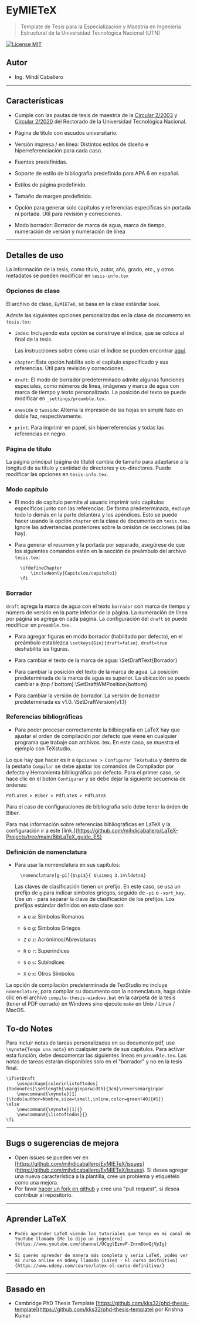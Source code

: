 EyMIETeX
========================

> Template de Tesis para la Especialización y Maestría en Ingeniería Estructural de la Universidad Tecnológica Nacional (UTN)

[![License MIT](http://img.shields.io/badge/license-MIT-brightgreen.svg)](license.md)

## Autor
*   Ing. Mihdí Caballero

--------------------------------------------------------------------------------
## Características

* Cumple con las pautas de tesis de maestría de la [Circular 2/2003](https://www.frbb.utn.edu.ar/frbb/info/secretarias/academica/carreras/posgrado/man/normativa/circular-2-2003.pdf) y [Circular 2/2020](https://www.frd.utn.edu.ar/circular-2-2020/) del Rectorado de la Universidad Tecnológica Nacional.

* Página de título con escudos universitario.

* Versión impresa / en línea: Distintos estilos de diseño e hiperreferenciación para cada caso.

* Fuentes predefinidas.

* Soporte de estilo de bibliografía predefinido para APA 6 en español.

* Estilos de página predefinido.

* Tamaño de margen predefinido.

* Opción para generar solo capítulos y referencias específicas sin portada ni portada. Útil para revisión y correcciones.

* Modo borrador: Borrador de marca de agua, marca de tiempo, numeración de versión y numeración de línea

-------------------------------------------------------------------------------

## Detalles de uso

La información de la tesis, como título, autor, año, grado, etc., y otros metadatos se pueden modificar en `tesis-info.tex`

### Opciones de clase

El archivo de clase, `EyMIETeX`, se basa en la clase estándar `book`.

Admite las siguientes opciones personalizadas en la clase de documento en `tesis.tex`:

*   `index`: Incluyendo esta opción se construye el índice, que se coloca al final de la tesis.

    Las instrucciones sobre cómo usar el índice se pueden encontrar [aquí](http://en.wikibooks.org/wiki/LaTeX/Indexing#Using_makeidx).

*   `chapter`: Esta opción habilita solo el capítulo especificado y sus referencias. Útil para revisión y correcciones.

*   `draft`: El modo de borrador predeterminado admite algunas funciones especiales, como números de línea, imágenes y marca de agua con
     marca de tiempo y texto personalizado. La posición del texto se puede modificar en `_settings/preamble.tex`.

*	`oneside` o `twoside`: Alterna la impresión de las hojas en simple fazo en doble faz, respectivamente.

*	`print`: Para imprimir en papel, sin hiperreferencias y todas las referencias en negro.     

### Página de título

La página principal (página de título) cambia de tamaño para adaptarse a la longitud de su título y cantidad de directores y co-directores. Puede modificar las opciones en `tesis-info.tex`.

### Modo capítulo

*  El modo de capítulo permite al usuario imprimir solo capítulos específicos junto con las referencias. De forma predeterminada, excluye todo lo demás en la parte delantera y los apéndices. Esto se puede hacer usando la opción `chapter` en la clase de documento en `tesis.tex`. Ignore las advertencias posteriores sobre la omisión de secciones (si las hay).

* Para generar el resumen y la portada por separado, asegúrese de que los siguientes comandos estén en la sección de preámbulo del archivo `tesis.tex`:

		\ifdefineChapter
			\includeonly{Capitulos/capitulo1}
		\fi

### Borrador

`draft` agrega la marca de agua con el texto `borrador` con marca de tiempo y número de versión en la parte inferior de la página. La numeración de línea por página se agrega en cada página. La configuración del `draft` se puede modificar en `preamble.tex`.

* Para agregar figuras en modo borrador (habilitado por defecto), en el preámbulo establezca `\setkeys{Gin}{draft=false}`. `draft=true` deshabilita las figuras.

* Para cambiar el texto de la marca de agua:
      \SetDraftText{Borrador}

* Para cambiar la posición del texto de la marca de agua. La posición predeterminada de la marca de agua es superior. La ubicación se puede cambiar a (top / bottom)
      \SetDraftWMPosition{bottom}

* Para cambiar la versión de borrador. La versión de borrador predeterminada es v1.0.
      \SetDraftVersion{v1.1}

### Referencias bibliográficas
* Para poder procesar correctamente la bilbiografía en LaTeX hay que ajustar el orden de compilación por defecto que viene en cualquier programa que trabaje con archivos .tex. En este caso, se muestra el ejemplo con TeXstudio.

Lo que hay que hacer es ir a `Opciones > Configurar TeXstudio` y dentro de la pestaña `Compilar` se debe ajustar los comandos de Compilador por defecto y Herramienta
bibliográfica por defecto. Para el primer caso, se hace clic en el botón `Configurar` y se debe dejar la siguiente secuencia de órdenes:

`PdfLaTeX > Biber > PdfLaTeX > PdfLaTeX`

Para el caso de configuraciones de bibliografía solo debe tener la órden de Biber. 

Para más información sobre referencias bibliográficas en LaTeX y la configuración ir a este [link.]{https://github.com/mihdicaballero/LaTeX-Projects/tree/main/BibLaTeX_guide_ES}


### Definición de nomenclatura

* Para usar la nomenclatura en sus capítulos:

        \nomenclature[g-pi]{$\pi$}{ $\simeq 3.14\ldots$}

    Las claves de clasificación tienen un prefijo. En este caso, se usa un prefijo de `g` para indicar símbolos griegos, seguido de `-pi` o `-sort_key`. Use un `-` para separar la clave de clasificación de los prefijos. Los prefijos estándar definidos en esta clase son:
    
	 * `A` o `a`: Símbolos Romanos

     * `G` o `g`: Símbolos Griegos

     * `Z` o `z`: Acrónimos/Abreviaturas

     * `R` o `r`: Superíndices

     * `S` o `s`: Subíndices

     * `X` o `x`: Otros Símbolos


 La opción de compilación predeterminada de TexStudio no incluye `nomenclature`, para compilar su documento con la nomenclatura, haga doble clic en el archivo 
`compile-thesis-windows.bat` en la carpeta de la tesis (tener el PDF cerrado) en Windows  sino ejecute `make` en Unix / Linux / MacOS.

## To-do Notes

Para incluir notas de tareas personalizadas en su documento pdf, use `\mynote{Tengo una nota}` en cualquier parte de sus capítulos. Para activar esta función, debe descomentar las siguientes líneas en `preamble.tex`. Las notas de tareas estarán disponibles solo en el "borrador" y no en la tesis final.

	\ifsetDraft
		\usepackage[colorinlistoftodos]{todonotes}\setlength{\marginparwidth}{3cm}\reversemarginpar
		\newcommand{\mynote}[1]{\todo[author=Nombre,size=\small,inline,color=green!40]{#1}}
	\else
		\newcommand{\mynote}[1]{}
		\newcommand{\listoftodos}{}
	\fi

--------------------------------------------------------------------------------

## Bugs o sugerencias de mejora

*   Open issues se pueden ver en [https://github.com/mihdicaballero/EyMIETeX/issues](https://github.com/mihdicaballero/EyMIETeX/issues). Si desea agregar una nueva característica a la plantilla, cree un problema y etiquételo como una mejora.
*   Por favor [hacer un fork en github](https://github.com/mihdicaballero/EyMIETeX/fork) y cree una "pull request", si desea contribuir al repositorio.

--------------------------------------------------------------------------------

## Aprender LaTeX

*     Podés aprender LaTeX viendo los tutoriales que tengo en mi canal de YouTube llamado [Me lo dijo un ingeniero]{https://www.youtube.com/channel/UCqglEznvF-ZnrmDbwQjVpIg} 
*     Si querés aprender de manera más completa y seria LaTeX, podés ver mi curso online en Udemy llamado [LaTeX - El curso deifnitivo]{https://www.udemy.com/course/latex-el-curso-definitivo/}
--------------------------------------------------------------------------------

## Basado en

*   Cambridge PhD Thesis Template [https://github.com/kks32/phd-thesis-template](https://github.com/kks32/phd-thesis-template) por Krishna Kumar
